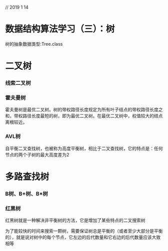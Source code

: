 // 2019 1 14

# 数据结构算法学习（三）：树

树的抽象数据类型:Tree.class

# 二叉树

### 线索二叉树

### 霍夫曼树
霍夫曼树是最优二叉树。树的带权路径长度规定为所有叶子结点的带权路径长度之和，带权路径长度最短的树，即为最优二叉树。在最优二叉树中，权值较大的结点离根较近。

### AVL树
自平衡二叉查找树，也被称为高度平衡树，相比于二叉查找树，它的特点是：任何节点的两个子树的最大高度差为2

# 多路查找树

### B树、B+树、B*树

### 红黑树
红黑树就是一种解决非平衡树的方法，它是增加了某些特点的二叉搜索树

为了能较快的时间来搜索一颗树，需要保证树总是平衡的（或者至少大部分是平衡的），就是说对树中的每个节点，它左边的后代数量和它右边的后代数量应该大致相等